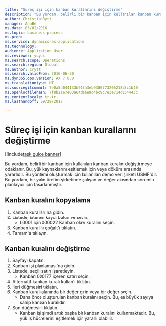 ```yaml
--- 
title: "Süreç işi için kanban kurallarını değiştirme"
description: "Bu yordam, belirli bir kanban için kullanılan kanban kuralını değiştirmeye odaklanır."
author: ChristianRytt
manager: AnnBe
ms.date: 03/02/2016
ms.topic: business-process
ms.prod: 
ms.service: dynamics-ax-applications
ms.technology: 
audience: Application User
ms.reviewer: yuyus
ms.search.scope: Operations
ms.search.region: Global
ms.author: crytt
ms.search.validFrom: 2016-06-30
ms.dyn365.ops.version: AX 7.0.0
ms.translationtype: HT
ms.sourcegitcommit: 7e0a5d044133b917a3eb9386773205218e5c1b40
ms.openlocfilehash: 7f8b2a67e03a64deae9d4bc9c7e3e714d134443c
ms.contentlocale: tr-tr
ms.lasthandoff: 09/29/2017

---
```

# <a name="change-kanban-rules-for-a-process-job"></a>Süreç işi için kanban kurallarını değiştirme

[!include[task guide banner](../../includes/task-guide-banner.md)]

Bu yordam, belirli bir kanban için kullanılan kanban kuralını değiştirmeye odaklanır. Bu, yük kaynaklarını eşitlemek için veya döküm sırasında yararlıdır. Bu yöntemi oluşturmak için kullanılan demo veri şirketi USMF'dir. Bu yordam, bir yalın üretim şirketinde çalışan ve değer akışından sorumlu planlayıcı için tasarlanmıştır.


## <a name="copy-kanban-rule"></a>Kanban kuralını kopyalama
1. Kanban kuralları'na gidin.
2. Listede, istenen kaydı bulun ve seçin.
    * L0001 için 000022 Kanban olayı kuralını seçin.  
3. Kanban kuralını çoğalt'ı tıklatın.
4. Tamam'a tıklayın.

## <a name="change-kanban-rule"></a>Kanban kuralını değiştirme
1. Sayfayı kapatın.
2. Kanban işi planlaması'na gidin.
3. Listede, seçili satırı işaretleyin.
    * Kanban 000177 içeren satırı seçin.  
4. Alternatif kanban kuralı kullan'ı tıklatın.
5. İleri düğmesini tıklatın.
6. Kanban kuralı alanında bir değer girin veya bir değer seçin.
    * Daha önce oluşturulan kanban kuralını seçin. Bu, en büyük sayıya sahip kanban kuralıdır.  
7. Son düğmesini tıklatın.
    * Kanban işi şimdi artık başka bir kanban kuralını kullanmaktadır. Bu, yük iş hücrelerini eşitlemek için yararlı olabilir.  


